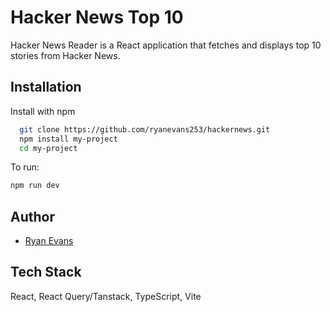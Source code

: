 # Hacker News Top 10

Hacker News Reader is a React application that fetches and displays top 10 stories from Hacker News.

## Installation

Install with npm

```bash
  git clone https://github.com/ryanevans253/hackernews.git
  npm install my-project
  cd my-project
```

To run:

```bash
npm run dev
```

## Author

- [Ryan Evans](https://ryanevans.tech)

## Tech Stack

React, React Query/Tanstack, TypeScript, Vite
